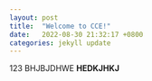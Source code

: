 ```yaml
---
layout: post
title:  "Welcome to CCE!"
date:   2022-08-30 21:32:17 +0800
categories: jekyll update
---
```

  <script src="p5.js"></script>
  <script src="sketch.js"></script>
    
123
    BHJBJDHWE
    <b>HEDKJHKJ</b>

[jekyll-docs]: https://jekyllrb.com/docs/home
[jekyll-gh]:   https://github.com/jekyll/jekyll
[jekyll-talk]: https://talk.jekyllrb.com/
